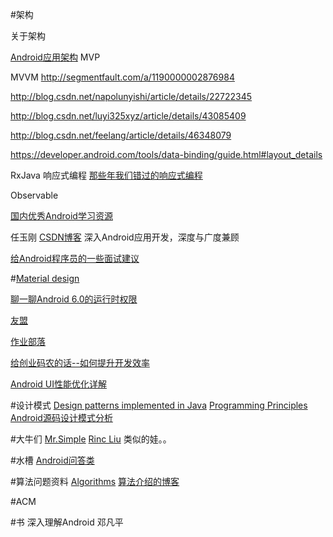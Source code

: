 #架构

关于架构


[Android应用架构](http://www.devtf.cn/?p=1207)
MVP

MVVM
http://segmentfault.com/a/1190000002876984

http://blog.csdn.net/napolunyishi/article/details/22722345

http://blog.csdn.net/luyi325xyz/article/details/43085409

http://blog.csdn.net/feelang/article/details/46348079

https://developer.android.com/tools/data-binding/guide.html#layout_details

RxJava 响应式编程
[那些年我们错过的响应式编程](https://github.com/yaoqinwei/android-tech-frontier/tree/master/androidweekly/%E9%82%A3%E4%BA%9B%E5%B9%B4%E6%88%91%E4%BB%AC%E9%94%99%E8%BF%87%E7%9A%84%E5%93%8D%E5%BA%94%E5%BC%8F%E7%BC%96%E7%A8%8B)

Observable


[国内优秀Android学习资源](https://github.com/MatrixMuto/android-tech-frontier/tree/master/the-bad-guys)


任玉刚	[CSDN博客](http://blog.csdn.net/singwhatiwanna)	深入Android应用开发，深度与广度兼顾

[给Android程序员的一些面试建议](http://blog.csdn.net/singwhatiwanna/article/details/49230997)

#[Material design](http://www.google.com/design/spec/material-design/introduction.html#)

[聊一聊Android 6.0的运行时权限](http://droidyue.com/blog/2016/01/17/understanding-marshmallow-runtime-permission/)

[友盟](http://dev.umeng.com/analytics/android-doc/integration)

[作业部落](https://zybuluo.com/mdeditor)

[给创业码农的话--如何提升开发效率](https://mp.weixin.qq.com/s?__biz=MzAwNDY1ODY2OQ==&mid=400785752&idx=1&sn=e1c166e7fad0892811c9ca9bca6d1540&scene=1&srcid=1231uxzoAlXie3kBesH5TEsH&key=41ecb04b05111003e5bcdeeb5a5a7743476deeae2195217ecf180fe61449b7c9a7f953b2b4d71ce5443b54bec48564af&ascene=0&uin=MTYzMjY2MTE1&devicetype=iMac+MacBookPro10%2C1+OSX+OSX+10.11.2+build(15C50)&version=11020201&pass_ticket=XymSfjLQuNfTguTO1UlJexft14044as6Ywl6BaUxa6c%3D)


[Android UI性能优化详解](http://music4kid.github.io//android/2016/01/11/android-performance-ui/)

#设计模式
[Design patterns implemented in Java](https://github.com/iluwatar/java-design-patterns)
[Programming Principles](http://webpro.github.io/programming-principles/)
[Android源码设计模式分析](https://github.com/simple-android-framework/android_design_patterns_analysis)


#大牛们
[Mr.Simple](https://github.com/bboyfeiyu)
[Rinc Liu](https://github.com/RincLiu) 类似的娃。。

#水槽
[Android问答类](https://github.com/android-cn/android-discuss/issues)


#算法问题资料
[Algorithms](https://github.com/pedrovgs/Algorithms)
[算法介绍的博客](http://blog.csdn.net/v_JULY_v)

#ACM


#书
深入理解Android 邓凡平